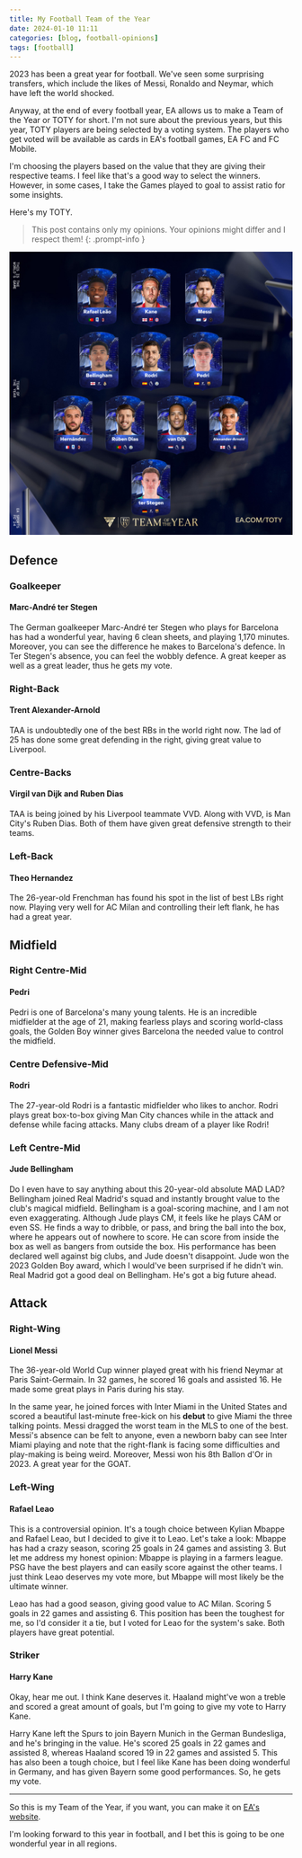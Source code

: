 ```yaml
---
title: My Football Team of the Year
date: 2024-01-10 11:11
categories: [blog, football-opinions]
tags: [football]
---
```


2023 has been a great year for football. We've seen some surprising transfers, which include the likes of Messi, Ronaldo and Neymar, which have left the world shocked.

Anyway, at the end of every football year, EA allows us to make a Team of the Year or TOTY for short. I'm not sure about the previous years, but this year, TOTY players are being selected by a voting system. The players who get voted will be available as cards in EA's football games, EA FC and FC Mobile.

I'm choosing the players based on the value that they are giving their respective teams. I feel like that's a good way to select the winners. However, in some cases, I take the Games played to goal to assist ratio for some insights.

Here's my TOTY.

> This post contains only my opinions. Your opinions might differ and I respect them!
{: .prompt-info }

![My TOTY](/images/toty.png)

## Defence

### Goalkeeper

#### Marc-André ter Stegen

The German goalkeeper Marc-André ter Stegen who plays for Barcelona has had a wonderful year, having 6 clean sheets, and playing 1,170 minutes. Moreover, you can see the difference he makes to Barcelona's defence. In Ter Stegen's absence, you can feel the wobbly defence. A great keeper as well as a great leader, thus he gets my vote.

### Right-Back

#### Trent Alexander-Arnold

TAA is undoubtedly one of the best RBs in the world right now. The lad of 25 has done some great defending in the right, giving great value to Liverpool.

### Centre-Backs

#### Virgil van Dijk and Ruben Dias

TAA is being joined by his Liverpool teammate VVD. Along with VVD, is Man City's Ruben Dias. Both of them have given great defensive strength to their teams.

### Left-Back

#### Theo Hernandez

The 26-year-old Frenchman has found his spot in the list of best LBs right now. Playing very well for AC Milan and controlling their left flank, he has had a great year.

## Midfield

### Right Centre-Mid

#### Pedri

Pedri is one of Barcelona's many young talents. He is an incredible midfielder at the age of 21, making fearless plays and scoring world-class goals, the Golden Boy winner gives Barcelona the needed value to control the midfield.

### Centre Defensive-Mid

#### Rodri

The 27-year-old Rodri is a fantastic midfielder who likes to anchor. Rodri plays great box-to-box giving Man City chances while in the attack and defense while facing attacks. Many clubs dream of a player like Rodri!

### Left Centre-Mid

#### Jude Bellingham

Do I even have to say anything about this 20-year-old absolute MAD LAD? Bellingham joined Real Madrid's squad and instantly brought value to the club's magical midfield. Bellingham is a goal-scoring machine, and I am not even exaggerating. Although Jude plays CM, it feels like he plays CAM or even SS. He finds a way to dribble, or pass, and bring the ball into the box, where he appears out of nowhere to score. He can score from inside the box as well as bangers from outside the box. His performance has been declared well against big clubs, and Jude doesn't disappoint. Jude won the 2023 Golden Boy award, which I would've been surprised if he didn't win. Real Madrid got a good deal on Bellingham. He's got a big future ahead.

## Attack

### Right-Wing

#### Lionel Messi

The 36-year-old World Cup winner played great with his friend Neymar at Paris Saint-Germain. In 32 games, he scored 16 goals and assisted 16. He made some great plays in Paris during his stay.

In the same year, he joined forces with Inter Miami in the United States and scored a beautiful last-minute free-kick on his **debut** to give Miami the three talking points. Messi dragged the worst team in the MLS to one of the best. Messi's absence can be felt to anyone, even a newborn baby can see Inter Miami playing and note that the right-flank is facing some difficulties and play-making is being weird. Moreover, Messi won his 8th Ballon d'Or in 2023. A great year for the GOAT.

### Left-Wing

#### Rafael Leao

This is a controversial opinion. It's a tough choice between Kylian Mbappe and Rafael Leao, but I decided to give it to Leao. Let's take a look: Mbappe has had a crazy season, scoring 25 goals in 24 games and assisting 3. But let me address my honest opinion: Mbappe is playing in a farmers league. PSG have the best players and can easily score against the other teams. I just think Leao deserves my vote more, but Mbappe will most likely be the ultimate winner.

Leao has had a good season, giving good value to AC Milan. Scoring 5 goals in 22 games and assisting 6. This position has been the toughest for me, so I'd consider it a tie, but I voted for Leao for the system's sake. Both players have great potential.

### Striker

#### Harry Kane

Okay, hear me out. I think Kane deserves it. Haaland might've won a treble and scored a great amount of goals, but I'm going to give my vote to Harry Kane.

Harry Kane left the Spurs to join Bayern Munich in the German Bundesliga, and he's bringing in the value. He's scored 25 goals in 22 games and assisted 8, whereas Haaland scored 19 in 22 games and assisted 5. This has also been a tough choice, but I feel like Kane has been doing wonderful in Germany, and has given Bayern some good performances. So, he gets my vote.

---

So this is my Team of the Year, if you want, you can make it on [EA's website](https://ea.com/toty).

I'm looking forward to this year in football, and I bet this is going to be one wonderful year in all regions.
